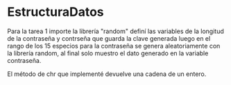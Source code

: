 # EstructuraDatos
Para la tarea 1 importe la librería "random" definí las variables de la longitud de la contraseña y contrseña que guarda la clave generada luego en el rango de los 15 especios para la contraseña se genera aleatoriamente con la librería random, al final solo muestro el dato generado en la variable contraseña.

El método de chr que implementé devuelve una cadena de un entero.
